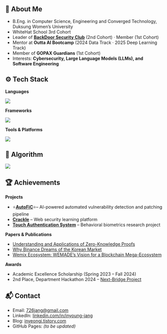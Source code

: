 ## 👋 About Me 
- B.Eng. in Computer Science, Engineering and Converged Technology, Duksung Women’s University  
- WhiteHat School 3rd Cohort  
- Leader of [**BackDoor Security Club**](https://github.com/DSWU-BackDoor) (2nd Cohort) · Member (1st Cohort)  
- Mentor at **Outta AI Bootcamp** (2024 Data Track · 2025 Deep Learning Track)  
- Member of **GOPAX Guardians** (1st Cohort)  
- Interests: **Cybersecurity, Large Language Models (LLMs), and Software Engineering**

## ⚙️ Tech Stack  

**Languages**  
<p align="left">
  <img src="https://skillicons.dev/icons?i=python,java,js,c,kotlin" />
</p>

**Frameworks**  
<p align="left">
  <img src="https://skillicons.dev/icons?i=express,nodejs,flask,django" />
</p>

**Tools & Platforms**  
<p align="left">
  <img src="https://skillicons.dev/icons?i=mysql,linux,docker,git,github,vscode,visualstudio,androidstudio" />
</p>

## 🧩 Algorithm 
<p>
  <a href="https://solved.ac/inyeong26">
    <img src="http://mazassumnida.wtf/api/v2/generate_badge?boj=inyeong26" />
  </a>
</p>

## 🏆 Achievements  

**Projects**
- ⭐️[**AutoFiC**](https://github.com/AutoFiC)⭐️– AI-powered automated vulnerability detection and patching pipeline  
- [**Crackle**](https://github.com/WoW-Crackle) – Web security learning platform  
- [**Touch Authentication System**](https://github.com/DSWU-BackDoor/2025_KUCIS_Android) – Behavioral biometrics research project  

**Papers & Publications**
- [Understanding and Applications of Zero-Knowledge Proofs](https://xangle.io/research/detail/1612)  
- [Why Binance Dreams of the Korean Market](https://academy.gopax.co.kr/bainaenseuneun-wae-hangugsijangeul-ggumgguna/)  
- [Wemix Ecosystem: WEMADE’s Vision for a Blockchain Mega-Ecosystem](https://medium.com/gopax/위메이드가-꿈꾸는-블록체인-메가-에코-시스템-위믹스-wemix-생태계-톺아보기-e44922395010)  

**Awards**
- Academic Excellence Scholarship (Spring 2023 – Fall 2024)  
- 2nd Place, Department Hackathon 2024 – [Next-Bridge Project](https://github.com/inyeongjang/NextBridge_Hackathon)


## 📬 Contact  
- Email: 726jang@gmail.com 
- LinkedIn: [linkedin.com/in/inyoung-jang](https://www.linkedin.com/in/인영-장-4184252b2/)  
- Blog: [inyeongj.tistory.com](https://inyeongj.tistory.com/)  
- GitHub Pages: *(to be updated)*  
